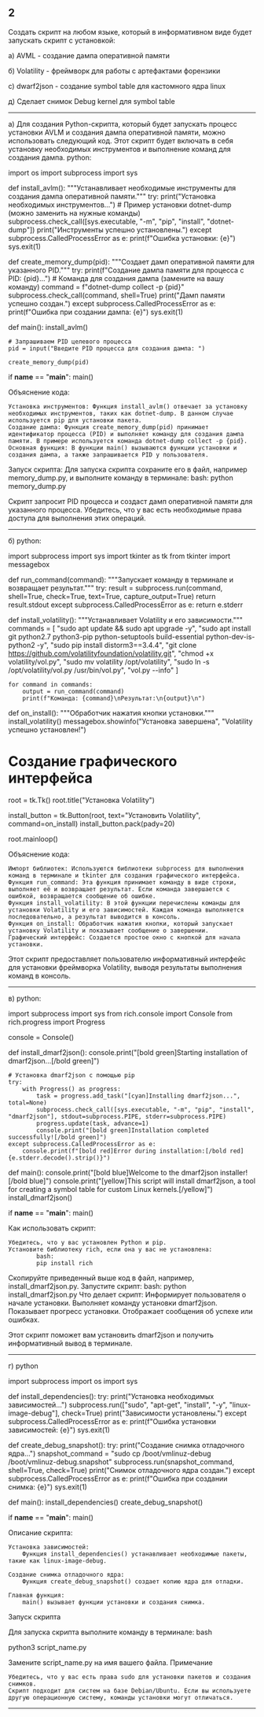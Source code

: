 ## 2

Создать скрипт на любом языке, который в информативном виде будет запускать скрипт с установкой:

а) AVML - создание дампа оперативной памяти

б) Volatility - фреймворк для работы с артефактами форензики

с) dwarf2json - создание symbol table для кастомного ядра linux

д) Сделает снимок Debug kernel для symbol table
___
а)
Для создания Python-скрипта, который будет запускать процесс установки AVLM и создания дампа оперативной памяти, можно использовать следующий код. Этот скрипт будет включать в себя установку необходимых инструментов и выполнение команд для создания дампа.
	python:

import os
import subprocess
import sys

def install_avlm():
    """Устанавливает необходимые инструменты для создания дампа оперативной памяти."""
    try:
        print("Установка необходимых инструментов...")
        # Пример установки dotnet-dump (можно заменить на нужные команды)
        subprocess.check_call([sys.executable, "-m", "pip", "install", "dotnet-dump"])
        print("Инструменты успешно установлены.")
    except subprocess.CalledProcessError as e:
        print(f"Ошибка установки: {e}")
        sys.exit(1)

def create_memory_dump(pid):
    """Создает дамп оперативной памяти для указанного PID."""
    try:
        print(f"Создание дампа памяти для процесса с PID: {pid}...")
        # Команда для создания дампа (замените на вашу команду)
        command = f"dotnet-dump collect -p {pid}"
        subprocess.check_call(command, shell=True)
        print("Дамп памяти успешно создан.")
    except subprocess.CalledProcessError as e:
        print(f"Ошибка при создании дампа: {e}")
        sys.exit(1)

def main():
    install_avlm()
    
    # Запрашиваем PID целевого процесса
    pid = input("Введите PID процесса для создания дампа: ")
    
    create_memory_dump(pid)

if __name__ == "__main__":
    main()


Объяснение кода:

    Установка инструментов: Функция install_avlm() отвечает за установку необходимых инструментов, таких как dotnet-dump. В данном случае используется pip для установки пакета.
    Создание дампа: Функция create_memory_dump(pid) принимает идентификатор процесса (PID) и выполняет команду для создания дампа памяти. В примере используется команда dotnet-dump collect -p {pid}.
    Основная функция: В функции main() вызываются функции установки и создания дампа, а также запрашивается PID у пользователя.

Запуск скрипта:
Для запуска скрипта сохраните его в файл, например memory_dump.py, и выполните команду в терминале:
	bash:
	python memory_dump.py

Скрипт запросит PID процесса и создаст дамп оперативной памяти для указанного процесса. Убедитесь, что у вас есть необходимые права доступа для выполнения этих операций.
___

б) 
python:

import subprocess
import sys
import tkinter as tk
from tkinter import messagebox

def run_command(command):
    """Запускает команду в терминале и возвращает результат."""
    try:
        result = subprocess.run(command, shell=True, check=True, text=True, capture_output=True)
        return result.stdout
    except subprocess.CalledProcessError as e:
        return e.stderr

def install_volatility():
    """Устанавливает Volatility и его зависимости."""
    commands = [
        "sudo apt update && sudo apt upgrade -y",
        "sudo apt install git python2.7 python3-pip python-setuptools build-essential python-dev-is-python2 -y",
        "sudo pip install distorm3==3.4.4",
        "git clone https://github.com/volatilityfoundation/volatility.git",
        "chmod +x volatility/vol.py",
        "sudo mv volatility /opt/volatility",
        "sudo ln -s /opt/volatility/vol.py /usr/bin/vol.py",
        "vol.py --info"
    ]
    
    for command in commands:
        output = run_command(command)
        print(f"Команда: {command}\nРезультат:\n{output}\n")

def on_install():
    """Обработчик нажатия кнопки установки."""
    install_volatility()
    messagebox.showinfo("Установка завершена", "Volatility успешно установлен!")

# Создание графического интерфейса
root = tk.Tk()
root.title("Установка Volatility")

install_button = tk.Button(root, text="Установить Volatility", command=on_install)
install_button.pack(pady=20)

root.mainloop()



Объяснение кода:

    Импорт библиотек: Используются библиотеки subprocess для выполнения команд в терминале и tkinter для создания графического интерфейса.
    Функция run_command: Эта функция принимает команду в виде строки, выполняет её и возвращает результат. Если команда завершается с ошибкой, возвращается сообщение об ошибке.
    Функция install_volatility: В этой функции перечислены команды для установки Volatility и его зависимостей. Каждая команда выполняется последовательно, а результат выводится в консоль.
    Функция on_install: Обработчик нажатия кнопки, который запускает установку Volatility и показывает сообщение о завершении.
    Графический интерфейс: Создается простое окно с кнопкой для начала установки.

Этот скрипт предоставляет пользователю информативный интерфейс для установки фреймворка Volatility, выводя результаты выполнения команд в консоль.
___

в) python:



import subprocess
import sys
from rich.console import Console
from rich.progress import Progress

console = Console()

def install_dmarf2json():
    console.print("[bold green]Starting installation of dmarf2json...[/bold green]")
    
    # Установка dmarf2json с помощью pip
    try:
        with Progress() as progress:
            task = progress.add_task("[cyan]Installing dmarf2json...", total=None)
            subprocess.check_call([sys.executable, "-m", "pip", "install", "dmarf2json"], stdout=subprocess.PIPE, stderr=subprocess.PIPE)
            progress.update(task, advance=1)
            console.print("[bold green]Installation completed successfully![/bold green]")
    except subprocess.CalledProcessError as e:
        console.print(f"[bold red]Error during installation:[/bold red] {e.stderr.decode().strip()}")

def main():
    console.print("[bold blue]Welcome to the dmarf2json installer![/bold blue]")
    console.print("[yellow]This script will install dmarf2json, a tool for creating a symbol table for custom Linux kernels.[/yellow]")
    install_dmarf2json()

if __name__ == "__main__":
    main()




Как использовать скрипт:

    Убедитесь, что у вас установлен Python и pip.
    Установите библиотеку rich, если она у вас не установлена:
			bash:
			pip install rich
Скопируйте приведенный выше код в файл, например, install_dmarf2json.py.
Запустите скрипт:
			bash:
			python install_dmarf2json.py
Что делает скрипт:
    Информирует пользователя о начале установки.
    Выполняет команду установки dmarf2json.
    Показывает прогресс установки.
    Отображает сообщения об успехе или ошибках.

Этот скрипт поможет вам установить dmarf2json и получить информативный вывод в терминале.
___

г) python

import subprocess
import os
import sys

def install_dependencies():
    try:
        print("Установка необходимых зависимостей...")
        subprocess.run(["sudo", "apt-get", "install", "-y", "linux-image-debug"], check=True)
        print("Зависимости установлены.")
    except subprocess.CalledProcessError as e:
        print(f"Ошибка установки зависимостей: {e}")
        sys.exit(1)

def create_debug_snapshot():
    try:
        print("Создание снимка отладочного ядра...")
        snapshot_command = "sudo cp /boot/vmlinuz-debug /boot/vmlinuz-debug.snapshot"
        subprocess.run(snapshot_command, shell=True, check=True)
        print("Снимок отладочного ядра создан.")
    except subprocess.CalledProcessError as e:
        print(f"Ошибка при создании снимка: {e}")
        sys.exit(1)

def main():
    install_dependencies()
    create_debug_snapshot()

if __name__ == "__main__":
    main()

Описание скрипта:

    Установка зависимостей:
        Функция install_dependencies() устанавливает необходимые пакеты, такие как linux-image-debug.

    Создание снимка отладочного ядра:
        Функция create_debug_snapshot() создает копию ядра для отладки.

    Главная функция:
        main() вызывает функции установки и создания снимка.

Запуск скрипта

Для запуска скрипта выполните команду в терминале:
bash

python3 script_name.py

Замените script_name.py на имя вашего файла.
Примечание

    Убедитесь, что у вас есть права sudo для установки пакетов и создания снимков.
    Скрипт подходит для систем на базе Debian/Ubuntu. Если вы используете другую операционную систему, команды установки могут отличаться.
___

